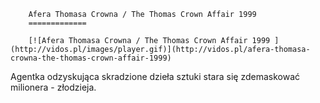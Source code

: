 
        Afera Thomasa Crowna / The Thomas Crown Affair 1999 
        =============
        
        [![Afera Thomasa Crowna / The Thomas Crown Affair 1999 ](http://vidos.pl/images/player.gif)](http://vidos.pl/afera-thomasa-crowna-the-thomas-crown-affair-1999)
        
        
 Agentka odzyskująca skradzione dzieła sztuki stara się zdemaskować milionera - złodzieja.
    
